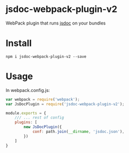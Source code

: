 jsdoc-webpack-plugin-v2
==========================


WebPack plugin that runs [jsdoc](http://usejsdoc.org/) on your bundles

# Install
```
npm i jsdoc-webpack-plugin-v2 --save
````

# Usage
In webpack.config.js:
```javascript
var webpack = require('webpack');
var JsDocPlugin = require('jsdoc-webpack-plugin-v2');

module.exports = {
    /// ... rest of config
    plugins: [
        new JsDocPlugin({
            conf: path.join(__dirname, 'jsdoc.json'),
        })
    ]
}

```
